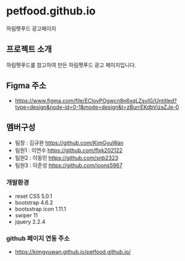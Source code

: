 # petfood.github.io
 하림펫푸드 광고페이지

## 프로젝트 소개
 하림펫푸드를 참고하여 만든 하림펫푸드 광고 페이지입니다.

## Figma 주소
 * https://www.figma.com/file/EClovPOgwcn8n6xqLZsvIG/Untitled?type=design&node-id=0-1&mode=design&t=zBurrEKdbVizaZJe-0

## 멤버구성
 - 팀장  : 김규완 https://github.com/KimGyuWan
 - 팀원1 : 이연수 https://github.com/flxk202122
 - 팀원2 : 이동민 https://github.com/snb2323
 - 팀원3 : 이준성 https://github.com/joons5967

### 개발환경
 - reset CSS 5.0.1
 - bootstrap 4.6.2
 - bootsstrap icon 1.11.1
 - swiper 11
 - jquery 2.2.4

### github 페이지 연동 주소
 * https://kimgyuwan.github.io/petfood.github.io/
